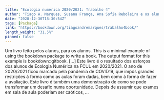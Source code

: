 ```yaml
---
title: "Ecologia numérica 2020/2021: Trabalho 4"
author: "Tiago A. Marques, Susana França, Ana Sofia Reboleira e os alunos de Ecologia Numérica 2020/2021"
date: "2020-12-30T18:30:54Z"
tags: [Package]
link: "https://bookdown.org/tiagoandremarques/trabalho4book/"
length_weight: "31.5%"
pinned: false
---
```


Um livro feito pelos alunos, para os alunos. This is a minimal example of using the bookdown package to write a book. The output format for this example is bookdown::gitbook. [...] Este livro é o resultado dos esforços dos alunos de Ecologia Numérica na FCUL em 2020/2021. O ano de 2020/2021 ficou marcado pela pandemia de COVID19, que impôs grandes restrições à forma como as aulas foram dadas, bem como à forma de fazer a avaliação. Este livro é também uma demonstração de como se pode transformar um desafio numa oportunidade. Depois de assumir que exames em sala de aula poderiam ser caóticos, ...
